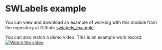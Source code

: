 # SWLabels example

You can view and download an example of working with this module from the repository
at Github: [swlabels_example](https://github.com/iLnaar/swlabels_example).

You can also watch a demo video. This is an example work record:
[![Watch the video](..assets/video.png)](https://youtu.be/DQN3YOOF1pk)

